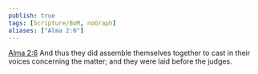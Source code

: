 ```yaml
---
publish: true
tags: [Scripture/BoM, noGraph]
aliases: ["Alma 2:6"]
---
```

[Alma 2:6](https://churchofjesuschrist.org/study/scriptures/bofm/alma/2?lang=eng&id=p6#p6) And thus they did assemble themselves together to cast in their voices concerning the matter; and they were laid before the judges.
